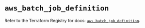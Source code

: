 # `aws_batch_job_definition`

Refer to the Terraform Registry for docs: [`aws_batch_job_definition`](https://registry.terraform.io/providers/hashicorp/aws/5.78.0/docs/resources/batch_job_definition).
